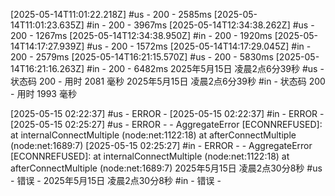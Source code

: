 
[2025-05-14T11:01:22.218Z] #us - 200 - 2585ms
[2025-05-14T11:01:23.635Z] #in - 200 - 3967ms
[2025-05-14T12:34:38.262Z] #us - 200 - 1267ms
[2025-05-14T12:34:38.950Z] #in - 200 - 1920ms
[2025-05-14T14:17:27.939Z] #us - 200 - 1572ms
[2025-05-14T14:17:29.045Z] #in - 200 - 2579ms
[2025-05-14T16:21:15.570Z] #us - 200 - 5830ms
[2025-05-14T16:21:16.263Z] #in - 200 - 6482ms
2025年5月15日 凌晨2点6分39秒 #us - 状态码 200 - 用时 2081 毫秒
2025年5月15日 凌晨2点6分39秒 #in - 状态码 200 - 用时 1993 毫秒

[2025-05-15 02:22:37] #us - ERROR - 
[2025-05-15 02:22:37] #in - ERROR - 
[2025-05-15 02:25:27] #us - ERROR -  - AggregateError [ECONNREFUSED]: 
    at internalConnectMultiple (node:net:1122:18)
    at afterConnectMultiple (node:net:1689:7)
[2025-05-15 02:25:27] #in - ERROR -  - AggregateError [ECONNREFUSED]: 
    at internalConnectMultiple (node:net:1122:18)
    at afterConnectMultiple (node:net:1689:7)
2025年5月15日 凌晨2点30分8秒 #us - 错误 - 
2025年5月15日 凌晨2点30分8秒 #in - 错误 - 

